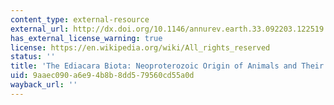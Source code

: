 ```yaml
---
content_type: external-resource
external_url: http://dx.doi.org/10.1146/annurev.earth.33.092203.122519
has_external_license_warning: true
license: https://en.wikipedia.org/wiki/All_rights_reserved
status: ''
title: 'The Ediacara Biota: Neoproterozoic Origin of Animals and Their Ecosystems'
uid: 9aaec090-a6e9-4b8b-8dd5-79560cd55a0d
wayback_url: ''
---
```

